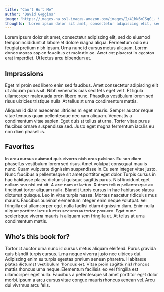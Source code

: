 ```yaml
---
title: "Can't Hurt Me"
author: 'David Goggins'
image: 'https://images-na.ssl-images-amazon.com/images/I/41hN6mCSqGL._SY291_BO1,204,203,200_QL40_FMwebp_.jpg'
thoughts: 'Lorem ipsum dolor sit amet, consectetur adipiscing elit, sed do eiusmod tempor incididunt ut labore et dolore magna aliqua.'
---
```


Lorem ipsum dolor sit amet, consectetur adipiscing elit, sed do eiusmod tempor incididunt ut labore et dolore magna aliqua. Fermentum odio eu feugiat pretium nibh ipsum. Urna nunc id cursus metus aliquam. Lorem donec massa sapien faucibus et molestie ac. Amet est placerat in egestas erat imperdiet. Ut lectus arcu bibendum at.

## Impressions

Eget mi proin sed libero enim sed faucibus. Amet consectetur adipiscing elit ut aliquam purus sit. Nibh venenatis cras sed felis eget velit. Et ligula ullamcorper malesuada proin libero nunc. Phasellus vestibulum lorem sed risus ultricies tristique nulla. At tellus at urna condimentum mattis.

Aliquam id diam maecenas ultricies mi eget mauris. Semper auctor neque vitae tempus quam pellentesque nec nam aliquam. Venenatis a condimentum vitae sapien. Eget duis at tellus at urna. Tortor vitae purus faucibus ornare suspendisse sed. Justo eget magna fermentum iaculis eu non diam phasellus.

## Favorites

In arcu cursus euismod quis viverra nibh cras pulvinar. Eu non diam phasellus vestibulum lorem sed risus. Amet volutpat consequat mauris nunc. Quam vulputate dignissim suspendisse in. Eu sem integer vitae justo. Nunc faucibus a pellentesque sit amet porttitor eget dolor. Turpis cursus in hac habitasse platea dictumst quisque sagittis purus. Nisl tincidunt eget nullam non nisi est sit. A erat nam at lectus. Rutrum tellus pellentesque eu tincidunt tortor aliquam nulla. Blandit turpis cursus in hac habitasse platea dictumst quisque. Leo in vitae turpis massa. Montes nascetur ridiculus mus mauris. Faucibus pulvinar elementum integer enim neque volutpat. Vel fringilla est ullamcorper eget nulla facilisi etiam dignissim diam. Enim nulla aliquet porttitor lacus luctus accumsan tortor posuere. Eget nunc scelerisque viverra mauris in aliquam sem fringilla ut. At tellus at urna condimentum mattis.

## Who's this book for?

Tortor at auctor urna nunc id cursus metus aliquam eleifend. Purus gravida quis blandit turpis cursus. Urna neque viverra justo nec ultrices dui. Adipiscing enim eu turpis egestas pretium aenean pharetra. Habitasse platea dictumst vestibulum rhoncus est. Vitae proin sagittis nisl rhoncus mattis rhoncus urna neque. Elementum facilisis leo vel fringilla est ullamcorper eget nulla. Faucibus a pellentesque sit amet porttitor eget dolor morbi. Ipsum a arcu cursus vitae congue mauris rhoncus aenean vel. Arcu dui vivamus arcu felis.
